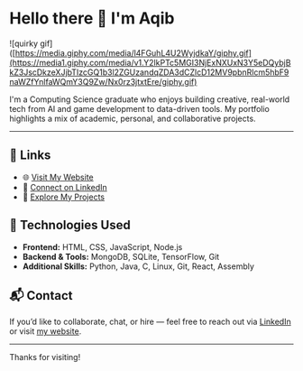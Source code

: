 # Hello there 👋 I'm Aqib

![quirky gif]([https://media.giphy.com/media/l4FGuhL4U2WyjdkaY/giphy.gif](https://media1.giphy.com/media/v1.Y2lkPTc5MGI3NjExNXUxN3Y5eDQybjBkZ3JscDkzeXJjbTIzcGQ1b3l2ZGUzandqZDA3dCZlcD12MV9pbnRlcm5hbF9naWZfYnlfaWQmY3Q9Zw/Nx0rz3jtxtEre/giphy.gif)

I'm a Computing Science graduate who enjoys building creative, real-world tech from AI and game development to data-driven tools. My portfolio highlights a mix of academic, personal, and collaborative projects.

---

## 🔗 Links

- 🌐 [Visit My Website](https://yourwebsite.com)
- 💼 [Connect on LinkedIn](https://www.linkedin.com/in/aqibamran/)
- 🧠 [Explore My Projects](#projects)

## 🚀 Technologies Used

- **Frontend:** HTML, CSS, JavaScript, Node.js
- **Backend & Tools:** MongoDB, SQLite, TensorFlow, Git
- **Additional Skills:** Python, Java, C, Linux, Git, React, Assembly

## 📬 Contact

If you’d like to collaborate, chat, or hire — feel free to reach out via [LinkedIn](https://www.linkedin.com/in/aqibamran/) or visit [my website](https://yourwebsite.com).

---

Thanks for visiting!
